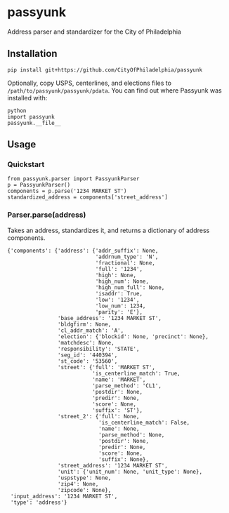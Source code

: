 # passyunk

Address parser and standardizer for the City of Philadelphia

## Installation

    pip install git+https://github.com/CityOfPhiladelphia/passyunk

Optionally, copy USPS, centerlines, and elections files to `/path/to/passyunk/passyunk/pdata`. You can find out where Passyunk was installed with:

    python
    import passyunk
    passyunk.__file__

## Usage

### Quickstart

    from passyunk.parser import PassyunkParser
    p = PassyunkParser()
    components = p.parse('1234 MARKET ST')
    standardized_address = components['street_address']

### Parser.parse(address)

Takes an address, standardizes it, and returns a dictionary of address components.

    {'components': {'address': {'addr_suffix': None,
                                'addrnum_type': 'N',
                                'fractional': None,
                                'full': '1234',
                                'high': None,
                                'high_num': None,
                                'high_num_full': None,
                                'isaddr': True,
                                'low': '1234',
                                'low_num': 1234,
                                'parity': 'E'},
                    'base_address': '1234 MARKET ST',
                    'bldgfirm': None,
                    'cl_addr_match': 'A',
                    'election': {'blockid': None, 'precinct': None},
                    'matchdesc': None,
                    'responsibility': 'STATE',
                    'seg_id': '440394',
                    'st_code': '53560',
                    'street': {'full': 'MARKET ST',
                               'is_centerline_match': True,
                               'name': 'MARKET',
                               'parse_method': 'CL1',
                               'postdir': None,
                               'predir': None,
                               'score': None,
                               'suffix': 'ST'},
                    'street_2': {'full': None,
                                 'is_centerline_match': False,
                                 'name': None,
                                 'parse_method': None,
                                 'postdir': None,
                                 'predir': None,
                                 'score': None,
                                 'suffix': None},
                    'street_address': '1234 MARKET ST',
                    'unit': {'unit_num': None, 'unit_type': None},
                    'uspstype': None,
                    'zip4': None,
                    'zipcode': None},
     'input_address': '1234 MARKET ST',
     'type': 'address'}
